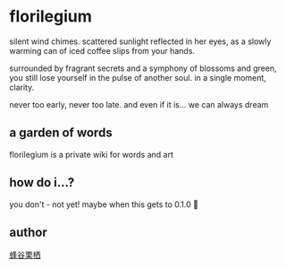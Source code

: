 # florilegium

silent wind chimes.
scattered sunlight reflected in her eyes, as a slowly warming can of iced coffee slips from your hands.

surrounded by fragrant secrets and a symphony of blossoms and green, you still lose yourself in the pulse of another soul. in a single moment, clarity.

never too early, never too late.
and even if it is...
we can always dream

## a garden of words

florilegium is a private wiki for words and art

## how do i...?

you don't - not yet! maybe when this gets to 0.1.0 🤔

## author

[蜂谷栗栖](https://blekksprut.net/)
